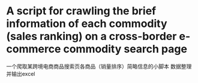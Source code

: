 # A script for crawling the brief information of each commodity (sales ranking) on a cross-border e-commerce commodity search page
一个爬取某跨境电商商品搜索页各商品（销量排序）简略信息的小脚本
数据整理并输出excel
